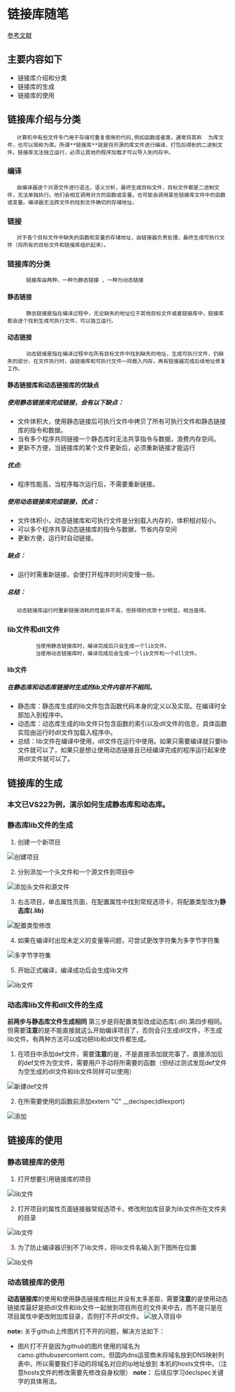 # 链接库随笔
[参考文献](https://blog.csdn.net/weixin_45004203/article/details/122906403)

## 主要内容如下
   +  链接库介绍和分类
   +  链接库的生成
   +  链接库的使用


## 链接库介绍与分类
       计算机中有些文件专门用于存储可重复使用的代码,例如函数或者类，通常将其称  为库文件，也可以简称为库。所谓**链接库**就是将开源的库文件进行编译，打包后得到的二进制文件。链接库无法独立运行，必须让其他的程序加载才可以导入到内存中。

   ###   编译
       由编译器逐个对源文件进行语法，语义分析，最终生成目标文件，目标文件都是二进制文件，无法单独执行。他们会相互调用对方的函数或变量。也可能会调用某些链接库文件中的函数或变量。编译器无法跨文件的找到文件确切的存储地址。

   ###    链接
       对于各个目标文件中缺失的函数和变量的存储地址，由链接器负责处理，最终生成可执行文件（将所有的目标文件和链接库组织起来）。
 
   ###    链接库的分类
          链接库由两种，一种为静态链接 ，一种为动态链接
    
   ####  静态链接
          静态链接是指在编译过程中，无论缺失的地址位于其他目标文件或者链接库中，链接库都会逐个找到生成可执行文件，可以独立运行。

   ####  动态链接
          动态链接是指在编译过程中在所有目标文件中找到缺失的地址，生成可执行文件，仍缺失的部分，在文件执行时，由链接库和可执行文件一同载入内存，再有链接器完成后续地址修复工作。

   ####  静态链接库和动态链接库的优缺点
          
 ##### 使用静态链接库完成链接，会有以下缺点：

 +  文件体积大，使用静态链接后可执行文件中拷贝了所有可执行文件和静态链接库的指令和数据。
 +  当有多个程序共同链接一个静态库时无法共享指令与数据，浪费内存空间。
 +  更新不方便，当链接库的某个文件更新后，必须重新链接才能运行

  ##### 优点:

 +  程序性能高，当程序每次运行后，不需要重新链接。
           
  ##### 使用动态链接库完成链接，优点：

 +  文件体积小，动态链接库和可执行文件是分别载入内存的，体积相对较小。
 +  可以多个程序共享动态链接库的指令与数据，节省内存空间
 +  更新方便，运行时自动链接。

 ##### 缺点：

  +  运行时需重新链接，会使打开程序的时间变慢一些。

 ##### 总结：
       动态链接库运行时重新链接消耗的性能并不高，但获得的优势十分明显，相当值得。
           
  ### lib文件和dll文件
             当使用静态链接库时，编译完成后只会生成一个lib文件。
             当使用动态链接库时，编译完成后会生成一个lib文件和一个dll文件。
  
  #### lib文件
          
#####   在静态库和动态库链接时生成的lib文件内容并不相同。

 + 静态库：静态库生成的lib文件包含函数代码本身的定义以及实现。在编译时全部加入到程序中。
 + 动态库：动态库生成的lib文件只包含函数的索引以及dll文件的信息，具体函数实现由运行时dll文件加载入程序中。
 + 总结：lib文件在编译中使用，dll文件在运行中使用。如果只需要编译就只要lib文件就可以了，如果只是想让使用动态链接且已经编译完成的程序运行起来使用dll文件就可以了。  

 ## 链接库的生成
      
### 本文已VS22为例，演示如何生成静态库和动态库。
     
### 静态库lib文件的生成

  1.  创建一个新项目
	
   ![创建项目](..//随笔/链接库随笔截图/配置新项目.jpg)

   2.  分别添加一个头文件和一个源文件到项目中
   
   ![添加头文件和源文件](..//随笔/链接库随笔截图/h和cpp.jpg)

   3.  右击项目，单击属性页面，在配置属性中找到常规选项卡，将配置类型改为**静态库(.lib)**
   
   ![配置类型修改](..//随笔/链接库随笔截图/静态库.jpg)

  4.  如果在编译时出现未定义的变量等问题，可尝试更改字符集为多字节字符集
   
   ![多字节字符集](..//随笔/链接库随笔截图/多字符集.jpg)

  5.  开始正式编译，编译成功后会生成lib文件
   
   ![lib文件](..//随笔/链接库随笔截图//生成完lib文件.jpg)
    
  ### 动态库lib文件和dll文件的生成
  **前两步与静态库文件生成相同**
  第三步是将配置类型改成动态库(.dll).第四步相同。但需要**注意**的是不能直接就这么开始编译项目了，否则会只生成dll文件，不生成lib文件。有两种方法可以成功把lib和dll文件都生成。
  1. 在项目中添加def文件，需要**注意**的是，不是直接添加就完事了，直接添加后的def文件为空文件，需要用户手动将所需要的函数（但经过测试发现def文件为空生成的dll文件和lib文件同样可以使用）
  
 ![新建def文件](..//随笔/链接库随笔截图//def文件.png)
   
  2. 在所需要使用的函数前添加extern "C" __declspec(dllexport)

![添加](..//随笔/链接库随笔截图//添加.png)
  
  ## 链接库的使用
                
 ### 静态链接库的使用

   1.   打开想要引用链接库的项目
   
   ![lib文件](..//随笔/链接库随笔截图//打开主项目.jpg)
      
   2.   打开项目的属性页面链接器常规选项卡，修改附加库目录为lib文件所在文件夹的目录
   
   ![lib文件](..//随笔/链接库随笔截图//附加库目录修改.jpg)
           
  3.   为了防止编译器识别不了lib文件，将lib文件名输入到下图所在位置
   
   ![lib文件](..//随笔/链接库随笔截图//使用lib命令行.jpg)

### 动态链接库的使用
**动态链接库**的使用和使用静态链接库相比并没有太多差距，需要**注意**的是使用动态链接库最好是把dll文件和lib文件一起放到项目所在的文件夹中去，而不是只是在项目属性中更改附加库目录，否则打不开dll文件。
![放入项目中](..//随笔/链接库随笔截图//放到项目所在文件夹中.png)
              
            
     

**note:**
关于github上传图片打不开的问题，解决方法如下：

+ 图片打不开是因为github的图片使用的域名为camo.githubusercontent.com，但国内dns运营商未将域名放到DNS映射列表中。所以需要我们手动的将域名对应的ip地址放到 本机的hosts文件中。（注意hosts文件的修改需要先修改自身权限）
**note：**
后续应学习declspec关键字的具体用法。